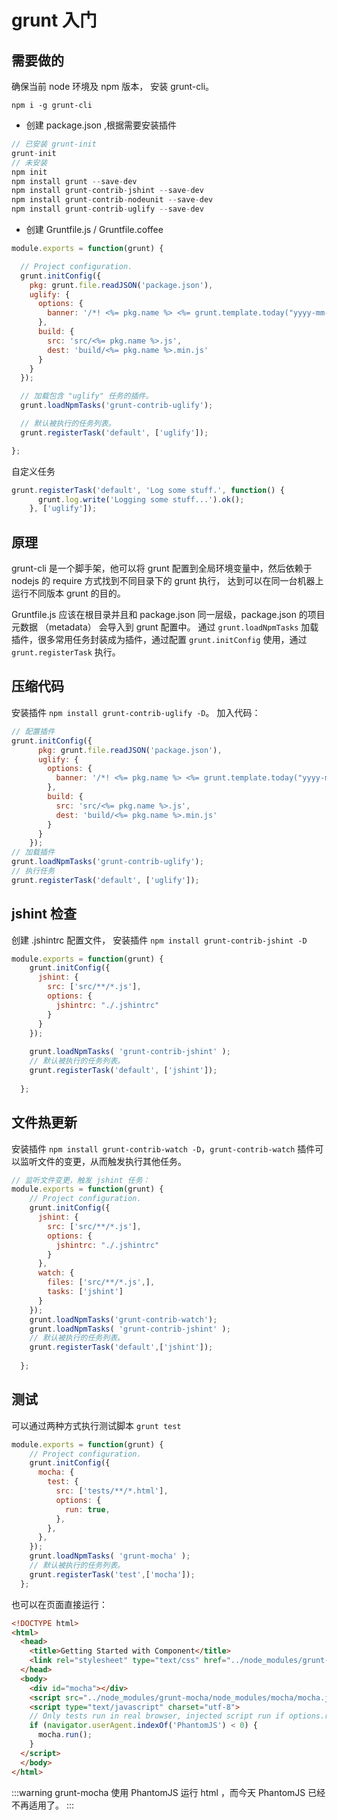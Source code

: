 # grunt 入门

## 需要做的
确保当前 node 环境及 npm 版本， 安装 grunt-cli。
```
npm i -g grunt-cli
```
- 创建 package.json ,根据需要安装插件
```javascript
// 已安装 grunt-init
grunt-init
// 未安装
npm init
npm install grunt --save-dev
npm install grunt-contrib-jshint --save-dev
npm install grunt-contrib-nodeunit --save-dev
npm install grunt-contrib-uglify --save-dev
```
- 创建 Gruntfile.js / Gruntfile.coffee
```javascript
module.exports = function(grunt) {

  // Project configuration.
  grunt.initConfig({
    pkg: grunt.file.readJSON('package.json'),
    uglify: {
      options: {
        banner: '/*! <%= pkg.name %> <%= grunt.template.today("yyyy-mm-dd") %> */\n'
      },
      build: {
        src: 'src/<%= pkg.name %>.js',
        dest: 'build/<%= pkg.name %>.min.js'
      }
    }
  });

  // 加载包含 "uglify" 任务的插件。
  grunt.loadNpmTasks('grunt-contrib-uglify');

  // 默认被执行的任务列表。
  grunt.registerTask('default', ['uglify']);

};

```
自定义任务
```javascript
grunt.registerTask('default', 'Log some stuff.', function() {
      grunt.log.write('Logging some stuff...').ok();
    }, ['uglify']);
```

## 原理
grunt-cli 是一个脚手架，他可以将 grunt 配置到全局环境变量中，然后依赖于 nodejs 的 require 方式找到不同目录下的 grunt 执行，
达到可以在同一台机器上运行不同版本 grunt 的目的。

Gruntfile.js 应该在根目录并且和 package.json 同一层级，package.json 的项目元数据 （metadata） 会导入到 grunt 配置中。
通过 `grunt.loadNpmTasks` 加载插件，很多常用任务封装成为插件，通过配置 `grunt.initConfig` 使用，通过 `grunt.registerTask`
执行。

## 压缩代码
安装插件 `npm install grunt-contrib-uglify -D`。
加入代码：
```javascript
// 配置插件
grunt.initConfig({
      pkg: grunt.file.readJSON('package.json'),
      uglify: {
        options: {
          banner: '/*! <%= pkg.name %> <%= grunt.template.today("yyyy-mm-dd") %> */\n'
        },
        build: {
          src: 'src/<%= pkg.name %>.js',
          dest: 'build/<%= pkg.name %>.min.js'
        }
      }
    });
// 加载插件
grunt.loadNpmTasks('grunt-contrib-uglify');
// 执行任务
grunt.registerTask('default', ['uglify']);
```

## jshint 检查
创建 .jshintrc 配置文件， 安装插件 `npm install grunt-contrib-jshint -D`
```javascript
module.exports = function(grunt) {
    grunt.initConfig({
      jshint: {
        src: ['src/**/*.js'],
        options: {
          jshintrc: "./.jshintrc"
        }
      }
    });
    
    grunt.loadNpmTasks( 'grunt-contrib-jshint' );
    // 默认被执行的任务列表。
    grunt.registerTask('default', ['jshint']);
  
  };
```

## 文件热更新
安装插件 `npm install grunt-contrib-watch -D`，`grunt-contrib-watch` 插件可以监听文件的变更，从而触发执行其他任务。
```javascript
// 监听文件变更，触发 jshint 任务：
module.exports = function(grunt) {
    // Project configuration.
    grunt.initConfig({
      jshint: {
        src: ['src/**/*.js'],
        options: {
          jshintrc: "./.jshintrc"
        }
      },
      watch: {
        files: ['src/**/*.js',],
        tasks: ['jshint']
      }
    });
    grunt.loadNpmTasks('grunt-contrib-watch');
    grunt.loadNpmTasks( 'grunt-contrib-jshint' );
    // 默认被执行的任务列表。
    grunt.registerTask('default',['jshint']);
  
  };
```
## 测试
可以通过两种方式执行测试脚本  `grunt test`
```javascript
module.exports = function(grunt) {
    // Project configuration.
    grunt.initConfig({
      mocha: {
        test: {
          src: ['tests/**/*.html'],
          options: {
            run: true,
          },
        },
      },
    });
    grunt.loadNpmTasks( 'grunt-mocha' );
    // 默认被执行的任务列表。
    grunt.registerTask('test',['mocha']);
  };
```
也可以在页面直接运行：
```html
<!DOCTYPE html>
<html>
  <head>
    <title>Getting Started with Component</title>
    <link rel="stylesheet" type="text/css" href="../node_modules/grunt-mocha/node_modules/mocha/mocha.css">
  </head>
  <body>
    <div id="mocha"></div>
    <script src="../node_modules/grunt-mocha/node_modules/mocha/mocha.js"></script>
    <script type="text/javascript" charset="utf-8">
    // Only tests run in real browser, injected script run if options.run == true
    if (navigator.userAgent.indexOf('PhantomJS') < 0) {
      mocha.run();
    }
  </script> 
  </body>
</html>
```
:::warning
grunt-mocha 使用 PhantomJS 运行 html ，而今天 PhantomJS 已经不再适用了。
:::
